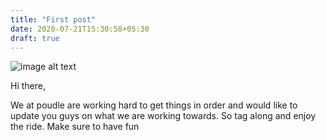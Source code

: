 ```yaml
---
title: "First post"
date: 2020-07-21T15:30:58+05:30
draft: true
---
```


![image alt text](/back4.png)

Hi there,

We at poudle are working hard to get things in order and would like to update you guys on what we are working towards. So tag along and enjoy the ride. Make sure to have fun